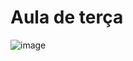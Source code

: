# Aula de terça
![image](https://github.com/user-attachments/assets/0ef63b14-38a1-486a-918f-f916ff889041)
